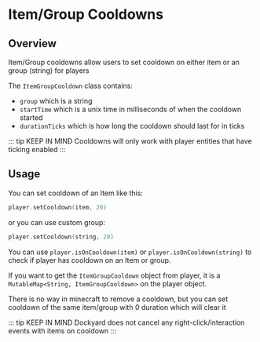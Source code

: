 # Item/Group Cooldowns

## Overview

Item/Group cooldowns allow users to set cooldown on either item or an group (string) for players

The `ItemGroupCooldown` class contains:
- `group` which is a string
- `startTime` which is a unix time in milliseconds of when the cooldown started
- `durationTicks` which is how long the cooldown should last for in ticks

::: tip KEEP IN MIND
Cooldowns will only work with player entities that have ticking enabled
:::

## Usage

You can set cooldown of an Item like this: 
```kotlin 
player.setCooldown(item, 20)
```

or you can use custom group:

```kotlin 
player.setCooldown(string, 20)
```

You can use `player.isOnCooldown(item)` or `player.isOnCooldown(string)` to check if player has cooldown on an Item or group.

If you want to get the `ItemGroupCooldown` object from player, it is a `MutableMap<String, ItemGroupCooldown>` on the player object.

There is no way in minecraft to remove a cooldown, but you can set cooldown of the same item/group with 0 duration which will clear it

::: tip KEEP IN MIND
Dockyard does not cancel any right-click/interaction events with items on cooldown
:::

